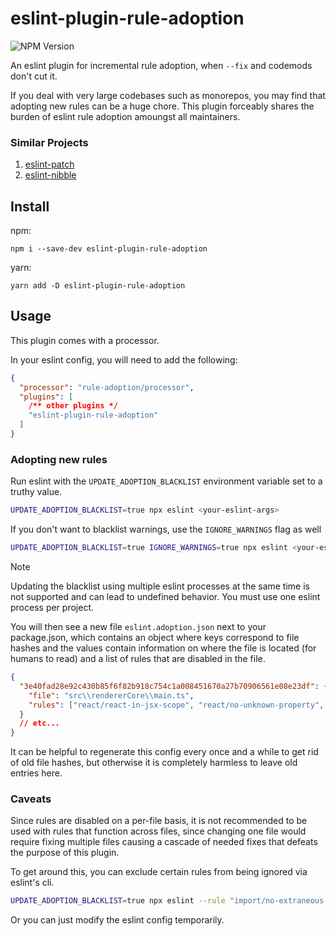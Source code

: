 # eslint-plugin-rule-adoption 

![NPM Version](https://img.shields.io/npm/v/eslint-plugin-rule-adoption)

An eslint plugin for incremental rule adoption, when `--fix` and codemods don't cut it.

If you deal with very large codebases such as monorepos, you may find that adopting new rules can be a huge chore.
This plugin forceably shares the burden of eslint rule adoption amoungst all maintainers.

### Similar Projects

1. [eslint-patch](https://www.npmjs.com/package/@rushstack/eslint-patch)
2. [eslint-nibble](https://www.npmjs.com/package/eslint-nibble)

## Install

npm:

```
npm i --save-dev eslint-plugin-rule-adoption
```

yarn:

```
yarn add -D eslint-plugin-rule-adoption
```

## Usage

This plugin comes with a processor.

In your eslint config, you will need to add the following:

```json
{
  "processor": "rule-adoption/processor",
  "plugins": [
    /** other plugins */
    "eslint-plugin-rule-adoption"
  ]
}
```

### Adopting new rules

Run eslint with the `UPDATE_ADOPTION_BLACKLIST` environment variable set to a truthy value.

```sh
UPDATE_ADOPTION_BLACKLIST=true npx eslint <your-eslint-args>
```

If you don't want to blacklist warnings, use the `IGNORE_WARNINGS` flag as well

```sh
UPDATE_ADOPTION_BLACKLIST=true IGNORE_WARNINGS=true npx eslint <your-eslint-args>
```

> [!NOTE]
> Updating the blacklist using multiple eslint processes at the same time is not supported and can lead to undefined behavior. You must use one eslint process per project.

You will then see a new file `eslint.adoption.json` next to your package.json, which contains an object where keys correspond to file hashes and the values contain information on where the file is located (for humans to read) and a list of rules that are disabled in the file.

```json
{
  "3e40fad28e92c430b85f6f82b918c754c1a008451670a27b70906561e08e23df": {
    "file": "src\\rendererCore\\main.ts",
    "rules": ["react/react-in-jsx-scope", "react/no-unknown-property", "no-console"]
  }
  // etc...
}
```

It can be helpful to regenerate this config every once and a while to get rid of old file hashes, but otherwise it is completely harmless to leave old entries here.

### Caveats

Since rules are disabled on a per-file basis, it is not recommended to be used with rules that function across files, since changing one file would require fixing multiple files causing a cascade of needed fixes that defeats the purpose of this plugin.

To get around this, you can exclude certain rules from being ignored via eslint's cli.

```sh
UPDATE_ADOPTION_BLACKLIST=true npx eslint --rule "import/no-extraneous-dependencies: off" <your-eslint-args>
```

Or you can just modify the eslint config temporarily.
